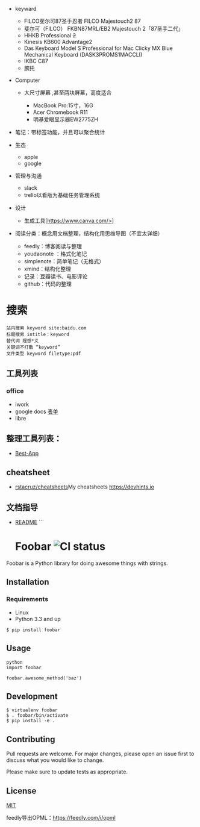 - keyward

  - FILCO斐尔可87圣手忍者 FILCO Majestouch2 87
  - 斐尔可（FILCO） FKBN87MRL/EB2 Majestouch 2「87圣手二代」
  - HHKB Professional ~~2~~
  - Kinesis KB600 Advantage2
  - Das Keyboard Model S Professional for Mac Clicky MX Blue Mechanical Keyboard (DASK3PROMS1MACCLI)
  - IKBC C87
  - 腕托

- Computer

  - 大尺寸屏幕 ,甚至两块屏幕，高度适合

    - MacBook Pro:15寸，16G
    - Acer Chromebook R11
    - 明基爱眼显示器EW2775ZH

- 笔记：带标签功能，并且可以聚合统计

- 生态

  - apple
  - google

- 管理与沟通

  - slack
  - trello以看版为基础任务管理系统

- 设计

  - 生成工具[https://www.canva.com/>]

- 阅读分类：概念用文档整理，结构化用思维导图（不宜太详细）

  - feedly：博客阅读与整理
  - youdaonote ：格式化笔记
  - simplenote：简单笔记（无格式）
  - xmind：结构化整理
  - 记录：豆瓣读书、电影评论
  - github：代码的整理

# 搜索

```
站内搜索 keyword site:baidu.com
标题搜索 intitle：keyword
替代词 理想*义
关键词不打散 “keyword”
文件类型 keyword filetype:pdf
```

## 工具列表

### office

- iwork
- google docs [表单](https://docs.google.com/forms/u/0/)
- libre

## 整理工具列表：

- [Best-App](https://github.com/hzlzh/Best-App)

## cheatsheet

* [rstacruz/cheatsheets](https://github.com/rstacruz/cheatsheets)My cheatsheets https://devhints.io

## 文档指导

- [README](https://www.makeareadme.com/) ```

  # Foobar ![CI status](https://img.shields.io/badge/build-passing-brightgreen.svg)

Foobar is a Python library for doing awesome things with strings.

## Installation

### Requirements

- Linux
- Python 3.3 and up

`$ pip install foobar`

## Usage

```
python
import foobar

foobar.awesome_method('baz')
```

## Development

```
$ virtualenv foobar
$ . foobar/bin/activate
$ pip install -e .
```

## Contributing

Pull requests are welcome. For major changes, please open an issue first to discuss what you would like to change.

Please make sure to update tests as appropriate.

## License

[MIT](https://choosealicense.com/licenses/mit/)

feedly导出OPML：https://feedly.com/i/opml


